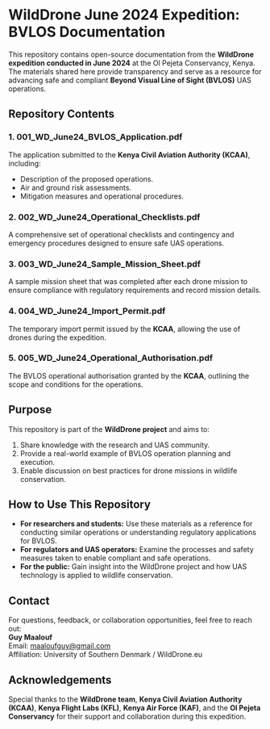 # WildDrone June 2024 Expedition: BVLOS Documentation  

This repository contains open-source documentation from the **WildDrone expedition conducted in June 2024** at the Ol Pejeta Conservancy, Kenya. The materials shared here provide transparency and serve as a resource for advancing safe and compliant **Beyond Visual Line of Sight (BVLOS)** UAS operations.  

## Repository Contents  

### 1. **001_WD_June24_BVLOS_Application.pdf**  
The application submitted to the **Kenya Civil Aviation Authority (KCAA)**, including:  
- Description of the proposed operations.  
- Air and ground risk assessments.  
- Mitigation measures and operational procedures.  

### 2. **002_WD_June24_Operational_Checklists.pdf**  
A comprehensive set of operational checklists and contingency and emergency procedures designed to ensure safe UAS operations.  

### 3. **003_WD_June24_Sample_Mission_Sheet.pdf**  
A sample mission sheet that was completed after each drone mission to ensure compliance with regulatory requirements and record mission details.  

### 4. **004_WD_June24_Import_Permit.pdf**  
The temporary import permit issued by the **KCAA**, allowing the use of drones during the expedition.  

### 5. **005_WD_June24_Operational_Authorisation.pdf**  
The BVLOS operational authorisation granted by the **KCAA**, outlining the scope and conditions for the operations.  

## Purpose  
This repository is part of the **WildDrone project** and aims to:  
1. Share knowledge with the research and UAS community.  
2. Provide a real-world example of BVLOS operation planning and execution.  
3. Enable discussion on best practices for drone missions in wildlife conservation.  

## How to Use This Repository  
- **For researchers and students:** Use these materials as a reference for conducting similar operations or understanding regulatory applications for BVLOS.  
- **For regulators and UAS operators:** Examine the processes and safety measures taken to enable compliant and safe operations.  
- **For the public:** Gain insight into the WildDrone project and how UAS technology is applied to wildlife conservation.  

## Contact  
For questions, feedback, or collaboration opportunities, feel free to reach out:  
**Guy Maalouf**  
Email: maaloufguy@gmail.com <br> 
Affiliation: University of Southern Denmark / WildDrone.eu  

## Acknowledgements  
Special thanks to the **WildDrone team**, **Kenya Civil Aviation Authority (KCAA)**, **Kenya Flight Labs (KFL)**, **Kenya Air Force (KAF)**, and the **Ol Pejeta Conservancy** for their support and collaboration during this expedition.  
